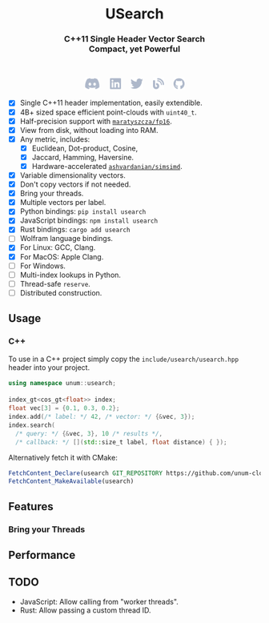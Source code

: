 <h1 align="center">USearch</h1>
<h3 align="center">
C++11 Single Header Vector Search<br/>
Compact, yet Powerful<br/>
</h3>
<br/>

<p align="center">
<a href="https://discord.gg/A6wxt6dS9j"><img height="25" src="https://github.com/unum-cloud/.github/raw/main/assets/discord.svg" alt="Discord"></a>
&nbsp;&nbsp;&nbsp;
<a href="https://www.linkedin.com/company/unum-cloud/"><img height="25" src="https://github.com/unum-cloud/.github/raw/main/assets/linkedin.svg" alt="LinkedIn"></a>
&nbsp;&nbsp;&nbsp;
<a href="https://twitter.com/unum_cloud"><img height="25" src="https://github.com/unum-cloud/.github/raw/main/assets/twitter.svg" alt="Twitter"></a>
&nbsp;&nbsp;&nbsp;
<a href="https://unum.cloud/post"><img height="25" src="https://github.com/unum-cloud/.github/raw/main/assets/blog.svg" alt="Blog"></a>
&nbsp;&nbsp;&nbsp;
<a href="https://github.com/unum-cloud/usearch"><img height="25" src="https://github.com/unum-cloud/.github/raw/main/assets/github.svg" alt="GitHub"></a>
</p>

- [x] Single C++11 header implementation, easily extendible.
- [x] 4B+ sized space efficient point-clouds with `uint40_t`.
- [x] Half-precision support with [`maratyszcza/fp16`](https://github.com/maratyszcza/fp16).
- [x] View from disk, without loading into RAM.
- [x] Any metric, includes: 
  - [x] Euclidean, Dot-product, Cosine,
  - [x] Jaccard, Hamming, Haversine.
  - [x] Hardware-accelerated [`ashvardanian/simsimd`](https://github.com/ashvardanian/simsimd). 
- [x] Variable dimensionality vectors.
- [x] Don't copy vectors if not needed.
- [x] Bring your threads.
- [x] Multiple vectors per label.
- [x] Python bindings: `pip install usearch`
- [x] JavaScript bindings: `npm install usearch`
- [x] Rust bindings: `cargo add usearch`
- [ ] Wolfram language bindings.
- [x] For Linux: GCC, Clang.
- [x] For MacOS: Apple Clang.
- [ ] For Windows.
- [ ] Multi-index lookups in Python.
- [ ] Thread-safe `reserve`.
- [ ] Distributed construction.

## Usage

### C++

To use in a C++ project simply copy the `include/usearch/usearch.hpp` header into your project.

```c++
using namespace unum::usearch;

index_gt<cos_gt<float>> index;
float vec[3] = {0.1, 0.3, 0.2};
index.add(/* label: */ 42, /* vector: */ {&vec, 3});
index.search(
  /* query: */ {&vec, 3}, 10 /* results */,
  /* callback: */ [](std::size_t label, float distance) { });
```

Alternatively fetch it with CMake:

```cmake
FetchContent_Declare(usearch GIT_REPOSITORY https://github.com/unum-cloud/usearch.git)
FetchContent_MakeAvailable(usearch)
```

## Features

### Bring your Threads

## Performance


## TODO

- JavaScript: Allow calling from "worker threads".
- Rust: Allow passing a custom thread ID.
